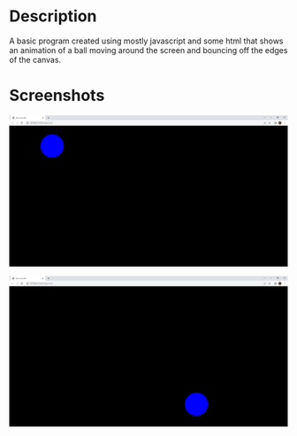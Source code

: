 # Description

A basic program created using mostly javascript and some html that shows an animation 
of a ball moving around the screen and bouncing off the edges of the canvas. 


# Screenshots

![](/assets/ball.png)

![](/assets/ball2.png)
